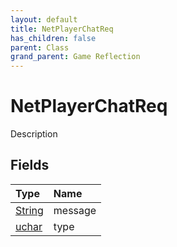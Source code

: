 ```yaml
---
layout: default
title: NetPlayerChatReq
has_children: false
parent: Class
grand_parent: Game Reflection
---
```

# NetPlayerChatReq
Description 

## Fields

| Type | Name |
|:----------|:--------------|
| [String](/riftbreaker-wiki/docs/game-reflection/components/string/) | message |
| [uchar](/riftbreaker-wiki/docs/game-reflection/enums/uchar/) | type |


